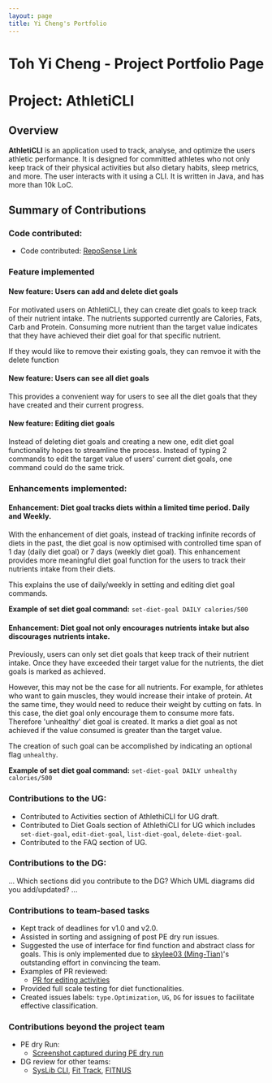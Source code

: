 ```yaml
---
layout: page
title: Yi Cheng's Portfolio
---
```

# Toh Yi Cheng - Project Portfolio Page

# Project: AthletiCLI

## Overview

**AthletiCLI** is an application used to track, analyse, and optimize the users athletic performance.
It is designed for committed athletes who not only keep track of their physical activities but also dietary habits,
sleep metrics, and more. The user interacts with it using a CLI. It is written in Java, and has more than 10k LoC.

## Summary of Contributions

### Code contributed:  

* Code contributed: [RepoSense Link](https://nus-cs2113-ay2324s1.github.io/tp-dashboard/?search=&sort=groupTitle&sortWithin=title&timeframe=commit&mergegroup=&groupSelect=groupByRepos&breakdown=true&checkedFileTypes=docs~functional-code~test-code&since=2023-09-22&tabOpen=true&tabType=authorship&tabAuthor=yicheng-toh&tabRepo=AY2324S1-CS2113-T17-1%2Ftp%5Bmaster%5D&authorshipIsMergeGroup=false&authorshipFileTypes=docs~functional-code~test-code&authorshipIsBinaryFileTypeChecked=false&authorshipIsIgnoredFilesChecked=false)

### Feature implemented

#### New feature: Users can add and delete diet goals
For motivated users on AthletiCLI, they can create diet goals to keep track of their nutrient intake. 
The nutrients supported currently are Calories, Fats, Carb and Protein. Consuming more nutrient than the 
target value indicates that they have achieved their diet goal for that specific nutrient.

If they would like to remove their existing goals, they can remvoe it with the delete function

#### New feature: Users can see all diet goals
This provides a convenient way for users to see all the diet goals that they have created and their current progress.

#### New feature: Editing diet goals

Instead of deleting diet goals and creating a new one, edit diet goal functionality hopes to streamline the process.
Instead of typing 2 commands to edit the target value of users' current diet goals, one command could
do the same trick.

### Enhancements implemented: 

#### Enhancement: Diet goal tracks diets within a limited time period. Daily and Weekly.

With the enhancement of diet goals, instead of tracking infinite records of diets in the past, the diet goal is 
now optimised with controlled time span of 1 day (daily diet goal) or 7 days (weekly diet goal). This enhancement
provides more meaningful diet goal function for the users to track their nutrients intake from their diets.

This explains the use of daily/weekly in setting and editing diet goal commands.

**Example of set diet goal command:** `set-diet-goal DAILY calories/500`

#### Enhancement: Diet goal not only encourages nutrients intake but also discourages nutrients intake.

Previously, users can only set diet goals that keep track of their nutrient intake. Once they have exceeded their
target value for the nutrients, the diet goals is marked as achieved.

However, this may not be the case for all nutrients. 
For example, for athletes who want to gain muscles, they would increase their intake of protein. At the same time, 
they would need to reduce their weight by cutting on fats.
In this case, the diet goal only encourage them to consume more fats.
Therefore 'unhealthy' diet goal is created. It marks a diet goal as not achieved if the value consumed is greater
than the target value. 

The creation of such goal can be accomplished by indicating an optional flag `unhealthy`.

**Example of set diet goal command:** `set-diet-goal DAILY unhealthy calories/500`





### Contributions to the UG: 

* Contributed to Activities section of AthlethiCLI for UG draft.
* Contributed to Diet Goals section of AthlethiCLI for UG which includes `set-diet-goal`, 
`edit-diet-goal`, `list-diet-goal`, `delete-diet-goal`.
* Contributed to the FAQ section of UG.

### Contributions to the DG: 
...
Which sections did you contribute to the DG? 
Which UML diagrams did you add/updated?
...
### Contributions to team-based tasks

* Kept track of deadlines for v1.0 and v2.0.
* Assisted in sorting and assigning of post PE dry run issues.
* Suggested the use of interface for find function and abstract class for goals. 
This is only implemented due to  [skylee03 (Ming-Tian)](./skylee03.md)'s outstanding effort in convincing the team.
* Examples of PR reviewed: 
  * [PR for editing activities](https://github.com/AY2324S1-CS2113-T17-1/tp/pull/59#discussion_r1362968136)
* Provided full scale testing for diet functionalities.
* Created issues labels: `type.Optimization`, `UG`, `DG` for issues to facilitate effective classification.
 
### Contributions beyond the project team

* PE dry Run:
  * [Screenshot captured during PE dry run](https://github.com/yicheng-toh/ped/tree/main/files)
* DG review for other teams: 
  * [SysLib CLI](https://github.com/nus-cs2113-AY2324S1/tp/pull/6), [Fit Track](https://github.com/nus-cs2113-AY2324S1/tp/pull/13), [FITNUS](https://github.com/nus-cs2113-AY2324S1/tp/pull/27)
